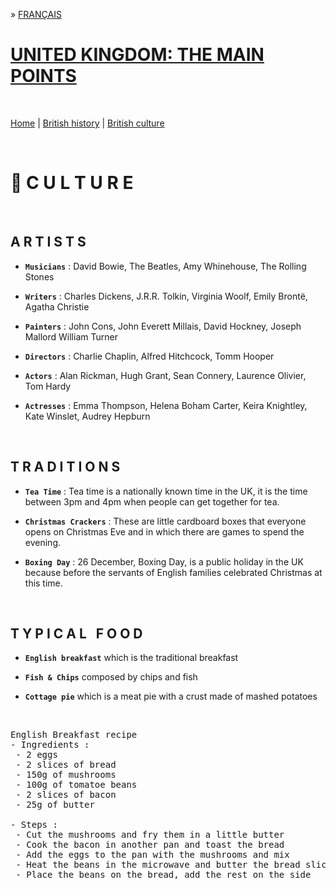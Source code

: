 » [FRANÇAIS](https://marineregnier.github.io/Royaume-Uni/Culture)

# **<ins>UNITED KINGDOM: THE MAIN POINTS</ins>**

&nbsp;

[Home](https://marineregnier.github.io/Royaume-Uni/en) | [British history](https://marineregnier.github.io/Royaume-Uni/en/Histoire) | [British culture](https://marineregnier.github.io/Royaume-Uni/en/Culture)


&nbsp;

# 📍 **C U L T U R E**

&nbsp;

## A R T I S T S

- **`Musicians`** : David Bowie, The Beatles, Amy Whinehouse, The Rolling Stones

- **`Writers`** : Charles Dickens, J.R.R. Tolkin, Virginia Woolf, Emily Brontë, Agatha Christie

- **`Painters`** : John Cons, John Everett Millais, David Hockney, Joseph Mallord William Turner

- **`Directors`** : Charlie Chaplin, Alfred Hitchcock, Tomm Hooper

- **`Actors`** : Alan Rickman, Hugh Grant, Sean Connery, Laurence Olivier, Tom Hardy

- **`Actresses`** : Emma Thompson, Helena Boham Carter, Keira Knightley, Kate Winslet, Audrey Hepburn

&nbsp;

## **T R A D I T I O N S**

- **`Tea Time`** : Tea time is a nationally known time in the UK, it is the time between 3pm and 4pm when people can get together for tea.


- **`Christmas Crackers`** : These are little cardboard boxes that everyone opens on Christmas Eve and in which there are games to spend the evening.

- **`Boxing Day`** : 26 December, Boxing Day, is a public holiday in the UK because before the servants of English families celebrated Christmas at this time. 

&nbsp;

## **T Y P I C A L &nbsp; F O O D**

- **`English breakfast`** which is the traditional breakfast

- **`Fish & Chips`** composed by chips and fish

- **`Cottage pie`** which is a meat pie with a crust made of mashed potatoes

&nbsp;

<pre>
English Breakfast recipe
- Ingredients : 
&nbsp;- 2 eggs
&nbsp;- 2 slices of bread
&nbsp;- 150g of mushrooms
&nbsp;- 100g of tomatoe beans
&nbsp;- 2 slices of bacon
&nbsp;- 25g of butter

- Steps : 
&nbsp;- Cut the mushrooms and fry them in a little butter
&nbsp;- Cook the bacon in another pan and toast the bread
&nbsp;- Add the eggs to the pan with the mushrooms and mix
&nbsp;- Heat the beans in the microwave and butter the bread slices
&nbsp;- Place the beans on the bread, add the rest on the side

